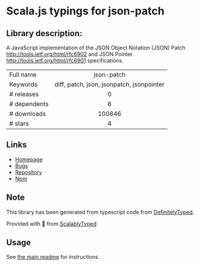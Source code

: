 
# Scala.js typings for json-patch


## Library description:
A JavaScript implementation of the JSON Object Notation (JSON) Patch http://tools.ietf.org/html/rfc6902 and JSON Pointer http://tools.ietf.org/html/rfc6901 specifications.

|                    |                 |
| ------------------ | :-------------: |
| Full name          | json-patch |
| Keywords           | diff, patch, json, jsonpatch, jsonpointer |
| # releases         | 0 |
| # dependents       | 6 |
| # downloads        | 100846 |
| # stars            | 4 |

## Links
- [Homepage](https://github.com/bruth/jsonpatch-js#readme)
- [Bugs](https://github.com/bruth/jsonpatch-js/issues)
- [Repository](https://github.com/bruth/jsonpatch-js)
- [Npm](https://www.npmjs.com/package/json-patch)
    


## Note
This library has been generated from typescript code from [DefinitelyTyped](https://definitelytyped.org).

Provided with :purple_heart: from [ScalablyTyped](https://github.com/oyvindberg/ScalablyTyped)

## Usage
See [the main readme](../../readme.md) for instructions.


